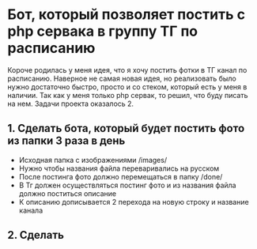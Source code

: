 # Бот, который позволяет постить с php сервака в группу ТГ по расписанию
Короче родилась у меня идея, что я хочу постить фотки в ТГ канал по расписанию. Наверное не самая новая идея, но реализовать было нужно достаточно быстро, просто и со стеком, который есть у меня в наличии. Так как у меня только php сервак, то решил, что буду писать на нем. Задачи проекта оказалось 2.

## 1. Сделать бота, который будет постить фото из папки 3 раза в день

- Исходная папка с изображениями /images/
- Нужно чтобы названия файла переваривались на русском
- После постинга фото должно перемещаться в папку /done/
- В Тг должен осуществляться постинг фото и из названия файла должно поститься описание
- К описанию дописывается 2 перехода на новую строку и название канала

## 2. Сделать 

